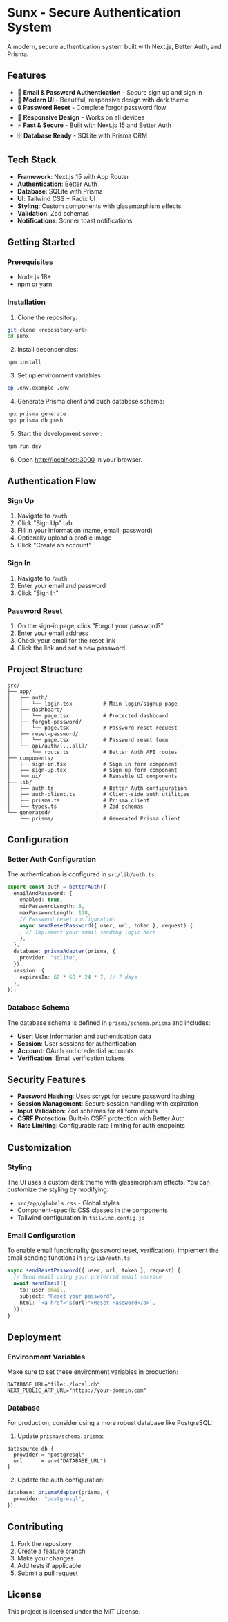 # Sunx - Secure Authentication System

A modern, secure authentication system built with Next.js, Better Auth, and Prisma.

## Features

- 🔐 **Email & Password Authentication** - Secure sign up and sign in
- 🎨 **Modern UI** - Beautiful, responsive design with dark theme
- 🔒 **Password Reset** - Complete forgot password flow
- 📱 **Responsive Design** - Works on all devices
- ⚡ **Fast & Secure** - Built with Next.js 15 and Better Auth
- 🗄️ **Database Ready** - SQLite with Prisma ORM

## Tech Stack

- **Framework**: Next.js 15 with App Router
- **Authentication**: Better Auth
- **Database**: SQLite with Prisma
- **UI**: Tailwind CSS + Radix UI
- **Styling**: Custom components with glassmorphism effects
- **Validation**: Zod schemas
- **Notifications**: Sonner toast notifications

## Getting Started

### Prerequisites

- Node.js 18+ 
- npm or yarn

### Installation

1. Clone the repository:
```bash
git clone <repository-url>
cd sunx
```

2. Install dependencies:
```bash
npm install
```

3. Set up environment variables:
```bash
cp .env.example .env
```

4. Generate Prisma client and push database schema:
```bash
npx prisma generate
npx prisma db push
```

5. Start the development server:
```bash
npm run dev
```

6. Open [http://localhost:3000](http://localhost:3000) in your browser.

## Authentication Flow

### Sign Up
1. Navigate to `/auth`
2. Click "Sign Up" tab
3. Fill in your information (name, email, password)
4. Optionally upload a profile image
5. Click "Create an account"

### Sign In
1. Navigate to `/auth`
2. Enter your email and password
3. Click "Sign In"

### Password Reset
1. On the sign-in page, click "Forgot your password?"
2. Enter your email address
3. Check your email for the reset link
4. Click the link and set a new password

## Project Structure

```
src/
├── app/
│   ├── auth/
│   │   └── login.tsx          # Main login/signup page
│   ├── dashboard/
│   │   └── page.tsx           # Protected dashboard
│   ├── forgot-password/
│   │   └── page.tsx           # Password reset request
│   ├── reset-password/
│   │   └── page.tsx           # Password reset form
│   └── api/auth/[...all]/
│       └── route.ts           # Better Auth API routes
├── components/
│   ├── sign-in.tsx            # Sign in form component
│   ├── sign-up.tsx            # Sign up form component
│   └── ui/                    # Reusable UI components
├── lib/
│   ├── auth.ts                # Better Auth configuration
│   ├── auth-client.ts         # Client-side auth utilities
│   ├── prisma.ts              # Prisma client
│   └── types.ts               # Zod schemas
└── generated/
    └── prisma/                # Generated Prisma client
```

## Configuration

### Better Auth Configuration

The authentication is configured in `src/lib/auth.ts`:

```typescript
export const auth = betterAuth({
  emailAndPassword: {
    enabled: true,
    minPasswordLength: 8,
    maxPasswordLength: 128,
    // Password reset configuration
    async sendResetPassword({ user, url, token }, request) {
      // Implement your email sending logic here
    },
  },
  database: prismaAdapter(prisma, {
    provider: "sqlite",
  }),
  session: {
    expiresIn: 60 * 60 * 24 * 7, // 7 days
  },
});
```

### Database Schema

The database schema is defined in `prisma/schema.prisma` and includes:

- **User**: User information and authentication data
- **Session**: User sessions for authentication
- **Account**: OAuth and credential accounts
- **Verification**: Email verification tokens

## Security Features

- **Password Hashing**: Uses scrypt for secure password hashing
- **Session Management**: Secure session handling with expiration
- **Input Validation**: Zod schemas for all form inputs
- **CSRF Protection**: Built-in CSRF protection with Better Auth
- **Rate Limiting**: Configurable rate limiting for auth endpoints

## Customization

### Styling
The UI uses a custom dark theme with glassmorphism effects. You can customize the styling by modifying:

- `src/app/globals.css` - Global styles
- Component-specific CSS classes in the components
- Tailwind configuration in `tailwind.config.js`

### Email Configuration
To enable email functionality (password reset, verification), implement the email sending functions in `src/lib/auth.ts`:

```typescript
async sendResetPassword({ user, url, token }, request) {
  // Send email using your preferred email service
  await sendEmail({
    to: user.email,
    subject: "Reset your password",
    html: `<a href="${url}">Reset Password</a>`,
  });
}
```

## Deployment

### Environment Variables

Make sure to set these environment variables in production:

```env
DATABASE_URL="file:./local.db"
NEXT_PUBLIC_APP_URL="https://your-domain.com"
```

### Database

For production, consider using a more robust database like PostgreSQL:

1. Update `prisma/schema.prisma`:
```prisma
datasource db {
  provider = "postgresql"
  url      = env("DATABASE_URL")
}
```

2. Update the auth configuration:
```typescript
database: prismaAdapter(prisma, {
  provider: "postgresql",
}),
```

## Contributing

1. Fork the repository
2. Create a feature branch
3. Make your changes
4. Add tests if applicable
5. Submit a pull request

## License

This project is licensed under the MIT License.

